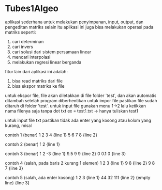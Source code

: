 # Tubes1Algeo

aplikasi sederhana untuk melakukan penyimpanan, input, output, dan pengeditan matriks
selain itu aplikasi ini juga bisa melakukan operasi pada matriks seperti:
1. cari determinan
2. cari invers
3. cari solusi dari sistem persamaan linear
4. mencari interpolasi
5. melakukan regresi linear berganda

fitur lain dari aplikasi ini adalah:
1. bisa read matriks dari file
2. bisa ekspor matriks ke file

untuk ekspor file, file akan diletakkan di file folder 'test', dan akan automatis ditambah setelah program diberhentikan
untuk impor file pastikan file sudah ditaruh di folder 'test'. untuk input file gunakan menu 1->2 lalu ketikkan nama filenya saja tanpa dot txt
ex = test1.txt -> hanya tuliskan test1

untuk input file txt pastikan tidak ada enter yang kosong atau kolom yang kurang, misal 

contoh 1 (benar)
1 2 3 4       {line 1}
5 6 7 8       {line 2}

contoh 2 (benar)
1 2           {line 1}

contoh 3 (benar)
1 2 -3        {line 1}
9.5 9 9       {line 2}
0 0.1 0       {line 3}

contoh  4 (salah, pada baris 2 kurang 1 elemen)
1 2 3         {line 1}
9 8           {line 2}
9 8 7         {line 3}

contoh 5 (salah, ada enter kosong)
1 2 3          {line 1}
44 32 111      {line 2}
{empty line}   {line 3}
